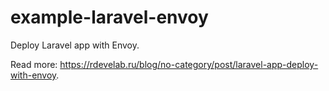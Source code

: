# example-laravel-envoy
Deploy Laravel app with Envoy.

Read more: https://rdevelab.ru/blog/no-category/post/laravel-app-deploy-with-envoy.
